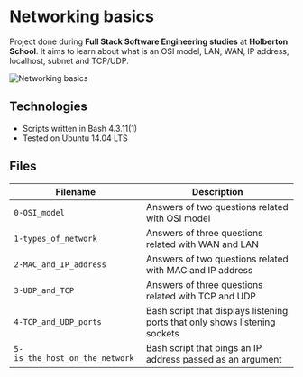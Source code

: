 # Networking basics
Project done during **Full Stack Software Engineering studies** at **Holberton School**. It aims to learn about what is an OSI model, LAN, WAN, IP address, localhost, subnet and TCP/UDP.

![Networking basics](https://pbs.twimg.com/media/C4uVCMaUEAAcAA-?format=jpg&name=900x900)
## Technologies
* Scripts written in Bash 4.3.11(1)
* Tested on Ubuntu 14.04 LTS

## Files

| Filename | Description |
| -------- | ----------- |
| `0-OSI_model` | Answers of two questions related with OSI model |
| `1-types_of_network` | Answers of three questions related with WAN and LAN |
| `2-MAC_and_IP_address` | Answers of two questions related with MAC and IP address |
| `3-UDP_and_TCP` | Answers of three questions related with TCP and UDP |
| `4-TCP_and_UDP_ports` | Bash script that displays listening ports that only shows listening sockets |
| `5-is_the_host_on_the_network` | Bash script that pings an IP address passed as an argument |